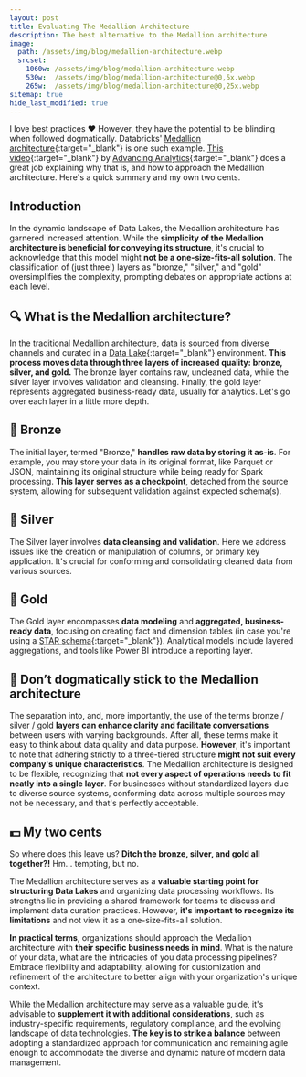 ```yaml
---
layout: post
title: Evaluating The Medallion Architecture
description: The best alternative to the Medallion architecture
image: 
  path: /assets/img/blog/medallion-architecture.webp
  srcset:
    1060w: /assets/img/blog/medallion-architecture.webp
    530w:  /assets/img/blog/medallion-architecture@0,5x.webp
    265w:  /assets/img/blog/medallion-architecture@0,25x.webp
sitemap: true
hide_last_modified: true
---
```


I love best practices ❤️ However, they have the potential to be blinding when followed dogmatically. Databricks' [Medallion architecture](https://www.databricks.com/glossary/medallion-architecture){:target="_blank"} is one such example. [This video](https://www.youtube.com/watch?v=fz4tax6nKZM){:target="_blank"} by [Advancing Analytics](https://www.linkedin.com/company/advancing-analytics/){:target="_blank"} does a great job explaining why that is, and how to approach the Medallion architecture. Here's a quick summary and my own two cents.

## Introduction

In the dynamic landscape of Data Lakes, the Medallion architecture has garnered increased attention. While the **simplicity of the Medallion architecture is beneficial for conveying its structure**, it's crucial to acknowledge that this model might **not be a one-size-fits-all solution**. The classification of (just three!) layers as "bronze," "silver," and "gold" oversimplifies the complexity, prompting debates on appropriate actions at each level.

## 🔍 What is the Medallion architecture?

In the traditional Medallion architecture, data is sourced from diverse channels and curated in a [Data Lake](https://www.databricks.com/discover/data-lakes){:target="_blank"} environment. **This process moves data through three layers of increased quality: bronze, silver, and gold.** The bronze layer contains raw, uncleaned data, while the silver layer involves validation and cleansing. Finally, the gold layer represents aggregated business-ready data, usually for analytics. Let's go over each layer in a little more depth.

## 🥉 Bronze

The initial layer, termed "Bronze," **handles raw data by storing it as-is**. For example, you may store your data in its original format, like Parquet or JSON, maintaining its original structure while being ready for Spark processing. **This layer serves as a checkpoint**, detached from the source system, allowing for subsequent validation against expected schema(s).

## 🥈 Silver

The Silver layer involves **data cleansing and validation**. Here we address issues like the creation or manipulation of columns, or primary key application. It's crucial for conforming and consolidating cleaned data from various sources.

## 🥇 Gold

The Gold layer encompasses **data modeling** and **aggregated, business-ready data**, focusing on creating fact and dimension tables (in case you're using a [STAR schema](https://www.databricks.com/blog/2022/05/20/five-simple-steps-for-implementing-a-star-schema-in-databricks-with-delta-lake.html){:target="_blank"}). Analytical models include layered aggregations, and tools like Power BI introduce a reporting layer.

## 🚫 Don’t dogmatically stick to the Medallion architecture

The separation into, and, more importantly, the use of the terms bronze / silver / gold **layers can enhance clarity and facilitate conversations** between users with varying backgrounds. After all, these terms make it easy to think about data quality and data purpose. **However**, it's important to note that adhering strictly to a three-tiered structure **might not suit every company's unique characteristics**. The Medallion architecture is designed to be flexible, recognizing that **not every aspect of operations needs to fit neatly into a single layer**. For businesses without standardized layers due to diverse source systems, conforming data across multiple sources may not be necessary, and that's perfectly acceptable.

## 💵 My two cents

So where does this leave us? **Ditch the bronze, silver, and gold all together?!** Hm... tempting, but no.

The Medallion architecture serves as a **valuable starting point for structuring Data Lakes** and organizing data processing workflows. Its strengths lie in providing a shared framework for teams to discuss and implement data curation practices. However, **it's important to recognize its limitations** and not view it as a one-size-fits-all solution.

**In practical terms**, organizations should approach the Medallion architecture with **their specific business needs in mind**. What is the nature of your data, what are the intricacies of you data processing pipelines? Embrace flexibility and adaptability, allowing for customization and refinement of the architecture to better align with your organization's unique context.

While the Medallion architecture may serve as a valuable guide, it's advisable to **supplement it with additional considerations**, such as industry-specific requirements, regulatory compliance, and the evolving landscape of data technologies. **The key is to strike a balance** between adopting a standardized approach for communication and remaining agile enough to accommodate the diverse and dynamic nature of modern data management.